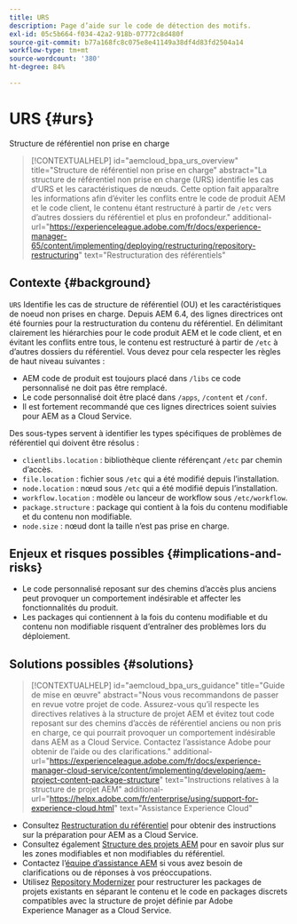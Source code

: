 ```yaml
---
title: URS
description: Page d’aide sur le code de détection des motifs.
exl-id: 05c5b664-f034-42a2-918b-07772c8d480f
source-git-commit: b77a168fc8c075e8e41149a38df4d83fd2504a14
workflow-type: tm+mt
source-wordcount: '380'
ht-degree: 84%

---
```


# URS {#urs}

Structure de référentiel non prise en charge

>[!CONTEXTUALHELP]
>id="aemcloud_bpa_urs_overview"
>title="Structure de référentiel non prise en charge"
>abstract="La structure de référentiel non prise en charge (URS) identifie les cas d’URS et les caractéristiques de nœuds. Cette option fait apparaître les informations afin d’éviter les conflits entre le code de produit AEM et le code client, le contenu étant restructuré à partir de `/etc` vers d’autres dossiers du référentiel et plus en profondeur."
>additional-url="https://experienceleague.adobe.com/fr/docs/experience-manager-65/content/implementing/deploying/restructuring/repository-restructuring" text="Restructuration des référentiels"

## Contexte {#background}

`URS`  Identifie les cas de structure de référentiel (OU) et les caractéristiques de noeud non prises en charge. Depuis AEM 6.4, des lignes directrices ont été fournies pour la restructuration du contenu du référentiel. En délimitant clairement les hiérarchies pour le code produit AEM et le code client, et en évitant les conflits entre tous, le contenu est restructuré à partir de `/etc` à d’autres dossiers du référentiel. Vous devez pour cela respecter les règles de haut niveau suivantes :

* AEM code de produit est toujours placé dans `/libs` ce code personnalisé ne doit pas être remplacé.
* Le code personnalisé doit être placé dans `/apps`, `/content` et `/conf`.
* Il est fortement recommandé que ces lignes directrices soient suivies pour AEM as a Cloud Service.

Des sous-types servent à identifier les types spécifiques de problèmes de référentiel qui doivent être résolus :

* `clientlibs.location` : bibliothèque cliente référençant `/etc` par chemin d’accès.
* `file.location` : fichier sous `/etc` qui a été modifié depuis l’installation.
* `node.location` : nœud sous `/etc` qui a été modifié depuis l’installation.
* `workflow.location` : modèle ou lanceur de workflow sous `/etc/workflow`.
* `package.structure` : package qui contient à la fois du contenu modifiable et du contenu non modifiable.
* `node.size` : nœud dont la taille n’est pas prise en charge.

## Enjeux et risques possibles {#implications-and-risks}

* Le code personnalisé reposant sur des chemins d’accès plus anciens peut provoquer un comportement indésirable et affecter les fonctionnalités du produit.
* Les packages qui contiennent à la fois du contenu modifiable et du contenu non modifiable risquent d’entraîner des problèmes lors du déploiement.

## Solutions possibles {#solutions}

>[!CONTEXTUALHELP]
>id="aemcloud_bpa_urs_guidance"
>title="Guide de mise en œuvre"
>abstract="Nous vous recommandons de passer en revue votre projet de code. Assurez-vous qu’il respecte les directives relatives à la structure de projet AEM et évitez tout code reposant sur des chemins d’accès de référentiel anciens ou non pris en charge, ce qui pourrait provoquer un comportement indésirable dans AEM as a Cloud Service. Contactez l’assistance Adobe pour obtenir de l’aide ou des clarifications."
>additional-url="https://experienceleague.adobe.com/fr/docs/experience-manager-cloud-service/content/implementing/developing/aem-project-content-package-structure" text="Instructions relatives à la structure de projet AEM"
>additional-url="https://helpx.adobe.com/fr/enterprise/using/support-for-experience-cloud.html" text="Assistance Experience Cloud"

* Consultez [Restructuration du référentiel](https://experienceleague.adobe.com/fr/docs/experience-manager-65/content/implementing/deploying/restructuring/repository-restructuring) pour obtenir des instructions sur la préparation pour AEM as a Cloud Service.
* Consultez également [Structure des projets AEM](https://experienceleague.adobe.com/fr/docs/experience-manager-cloud-service/content/implementing/developing/aem-project-content-package-structure) pour en savoir plus sur les zones modifiables et non modifiables du référentiel.
* Contactez l’[équipe d’assistance AEM](https://helpx.adobe.com/fr/enterprise/using/support-for-experience-cloud.html) si vous avez besoin de clarifications ou de réponses à vos préoccupations.
* Utilisez [Repository Modernizer](https://experienceleague.adobe.com/fr/docs/experience-manager-cloud-service/content/migration-journey/refactoring-tools/repo-modernizer#refactoring-tools) pour restructurer les packages de projets existants en séparant le contenu et le code en packages discrets compatibles avec la structure de projet définie par Adobe Experience Manager as a Cloud Service.
